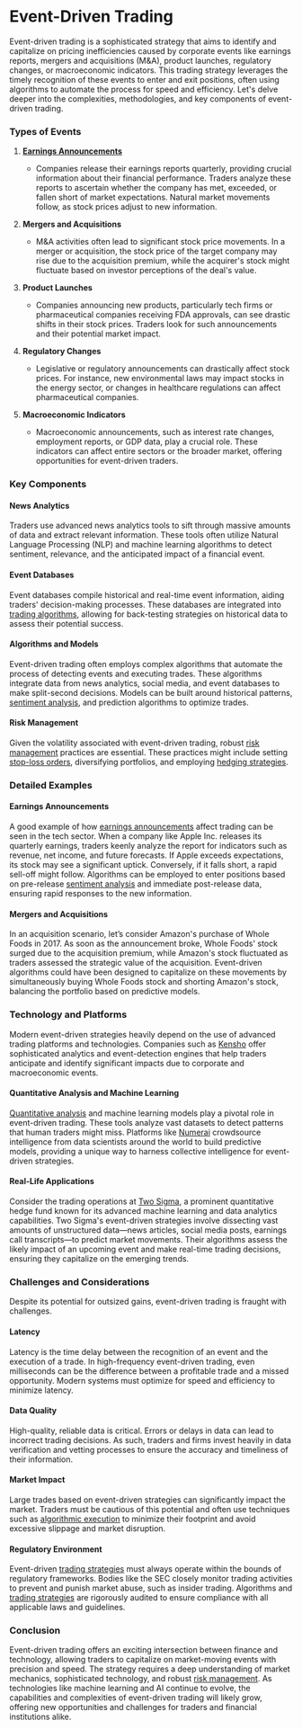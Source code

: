 # Event-Driven Trading

Event-driven trading is a sophisticated strategy that aims to identify and capitalize on pricing inefficiencies caused by corporate events like earnings reports, mergers and acquisitions (M&A), product launches, regulatory changes, or macroeconomic indicators. This trading strategy leverages the timely recognition of these events to enter and exit positions, often using algorithms to automate the process for speed and efficiency. Let's delve deeper into the complexities, methodologies, and key components of event-driven trading.

### Types of Events

1. **[Earnings Announcements](../e/earnings_announcements.md)**
    - Companies release their earnings reports quarterly, providing crucial information about their financial performance. Traders analyze these reports to ascertain whether the company has met, exceeded, or fallen short of market expectations. Natural market movements follow, as stock prices adjust to new information.

2. **Mergers and Acquisitions**
    - M&A activities often lead to significant stock price movements. In a merger or acquisition, the stock price of the target company may rise due to the acquisition premium, while the acquirer's stock might fluctuate based on investor perceptions of the deal's value.

3. **Product Launches**
    - Companies announcing new products, particularly tech firms or pharmaceutical companies receiving FDA approvals, can see drastic shifts in their stock prices. Traders look for such announcements and their potential market impact.

4. **Regulatory Changes**
    - Legislative or regulatory announcements can drastically affect stock prices. For instance, new environmental laws may impact stocks in the energy sector, or changes in healthcare regulations can affect pharmaceutical companies.

5. **Macroeconomic Indicators**
    - Macroeconomic announcements, such as interest rate changes, employment reports, or GDP data, play a crucial role. These indicators can affect entire sectors or the broader market, offering opportunities for event-driven traders.

### Key Components

#### News Analytics

Traders use advanced news analytics tools to sift through massive amounts of data and extract relevant information. These tools often utilize Natural Language Processing (NLP) and machine learning algorithms to detect sentiment, relevance, and the anticipated impact of a financial event.

#### Event Databases

Event databases compile historical and real-time event information, aiding traders' decision-making processes. These databases are integrated into [trading algorithms](../t/trading_algorithms.md), allowing for back-testing strategies on historical data to assess their potential success.

#### Algorithms and Models

Event-driven trading often employs complex algorithms that automate the process of detecting events and executing trades. These algorithms integrate data from news analytics, social media, and event databases to make split-second decisions. Models can be built around historical patterns, [sentiment analysis](../s/sentiment_analysis.md), and prediction algorithms to optimize trades.

#### Risk Management

Given the volatility associated with event-driven trading, robust [risk management](../r/risk_management.md) practices are essential. These practices might include setting [stop-loss orders](../s/stop-loss_orders.md), diversifying portfolios, and employing [hedging strategies](../h/hedging_strategies.md).

### Detailed Examples

#### Earnings Announcements

A good example of how [earnings announcements](../e/earnings_announcements.md) affect trading can be seen in the tech sector. When a company like Apple Inc. releases its quarterly earnings, traders keenly analyze the report for indicators such as revenue, net income, and future forecasts. If Apple exceeds expectations, its stock may see a significant uptick. Conversely, if it falls short, a rapid sell-off might follow. Algorithms can be employed to enter positions based on pre-release [sentiment analysis](../s/sentiment_analysis.md) and immediate post-release data, ensuring rapid responses to the new information.

#### Mergers and Acquisitions

In an acquisition scenario, let’s consider Amazon's purchase of Whole Foods in 2017. As soon as the announcement broke, Whole Foods' stock surged due to the acquisition premium, while Amazon's stock fluctuated as traders assessed the strategic value of the acquisition. Event-driven algorithms could have been designed to capitalize on these movements by simultaneously buying Whole Foods stock and shorting Amazon's stock, balancing the portfolio based on predictive models.

### Technology and Platforms

Modern event-driven strategies heavily depend on the use of advanced trading platforms and technologies. Companies such as [Kensho](https://www.kensho.com/) offer sophisticated analytics and event-detection engines that help traders anticipate and identify significant impacts due to corporate and macroeconomic events.

#### Quantitative Analysis and Machine Learning

[Quantitative analysis](../q/quantitative_analysis.md) and machine learning models play a pivotal role in event-driven trading. These tools analyze vast datasets to detect patterns that human traders might miss. Platforms like [Numerai](https://numer.ai/) crowdsource intelligence from data scientists around the world to build predictive models, providing a unique way to harness collective intelligence for event-driven strategies.

#### Real-Life Applications

Consider the trading operations at [Two Sigma](https://www.twosigma.com/), a prominent quantitative hedge fund known for its advanced machine learning and data analytics capabilities. Two Sigma's event-driven strategies involve dissecting vast amounts of unstructured data—news articles, social media posts, earnings call transcripts—to predict market movements. Their algorithms assess the likely impact of an upcoming event and make real-time trading decisions, ensuring they capitalize on the emerging trends.

### Challenges and Considerations

Despite its potential for outsized gains, event-driven trading is fraught with challenges. 

#### Latency

Latency is the time delay between the recognition of an event and the execution of a trade. In high-frequency event-driven trading, even milliseconds can be the difference between a profitable trade and a missed opportunity. Modern systems must optimize for speed and efficiency to minimize latency.

#### Data Quality

High-quality, reliable data is critical. Errors or delays in data can lead to incorrect trading decisions. As such, traders and firms invest heavily in data verification and vetting processes to ensure the accuracy and timeliness of their information.

#### Market Impact

Large trades based on event-driven strategies can significantly impact the market. Traders must be cautious of this potential and often use techniques such as [algorithmic execution](../a/algorithmic_execution.md) to minimize their footprint and avoid excessive slippage and market disruption.

#### Regulatory Environment

Event-driven [trading strategies](../t/trading_strategies.md) must always operate within the bounds of regulatory frameworks. Bodies like the SEC closely monitor trading activities to prevent and punish market abuse, such as insider trading. Algorithms and [trading strategies](../t/trading_strategies.md) are rigorously audited to ensure compliance with all applicable laws and guidelines.

### Conclusion

Event-driven trading offers an exciting intersection between finance and technology, allowing traders to capitalize on market-moving events with precision and speed. The strategy requires a deep understanding of market mechanics, sophisticated technology, and robust [risk management](../r/risk_management.md). As technologies like machine learning and AI continue to evolve, the capabilities and complexities of event-driven trading will likely grow, offering new opportunities and challenges for traders and financial institutions alike.